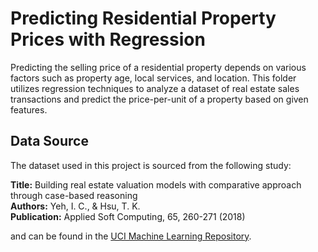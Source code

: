 # Predicting Residential Property Prices with Regression

Predicting the selling price of a residential property depends on various factors such as property age, local services, and location. This folder utilizes regression techniques to analyze a dataset of real estate sales transactions and predict the price-per-unit of a property based on given features.

## Data Source

The dataset used in this project is sourced from the following study:

**Title:** Building real estate valuation models with comparative approach through case-based reasoning  
**Authors:** Yeh, I. C., & Hsu, T. K.  
**Publication:** Applied Soft Computing, 65, 260-271 (2018)

and can be found in the [UCI Machine Learning Repository](https://archive.ics.uci.edu/).
